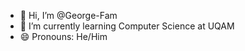 - 👋 Hi, I’m @George-Fam
- 🌱 I’m currently learning Computer Science at UQAM
- 😄 Pronouns: He/Him

<!---
George-Fam/George-Fam is a ✨ special ✨ repository because its `README.md` (this file) appears on your GitHub profile.
You can click the Preview link to take a look at your changes.
--->
